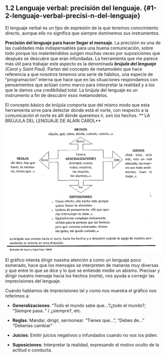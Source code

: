 ## 1.2 Lenguaje verbal: precisión del lenguaje. {#1-2-lenguaje-verbal-precisi-n-del-lenguaje}

El lenguaje verbal es un tipo de expresión de la que tenemos conocimiento directo, aunque ello no significa que siempre dominemos sus instrumentos.

**Precisión del lenguaje para hacer llegar el mensaje**. La precisión es una de las cualidades más indispensables para una buena comunicación, sobre todo porque los malentendidos surgen muchas veces por suposiciones que después se descubre que eran infundadas. La herramienta que me parece más útil para trabajar este aspecto es la denominada **_brújula del lenguaje_** _(Carol y Saint Paul)_. Parten del concepto de metamodelo que hace referencia a que nosotros tenemos una serie de hábitos, una especie de “programación” interna que hace que en las situaciones respondamos con pensamientos que actúan como marco para interpretar la realidad y a los que le damos una credibilidad total. La brújula del lenguaje es un instrumento a fin de descubrir esos metamodelos.

El concepto básico de brújula comporta que del mismo modo que esta herramienta sirve para detectar donde está el norte, con respecto a la comunicación el norte es allí dónde queremos ir, son los hechos.
**
LA BRÚJULA DEL LENGUAJE DE ALAIN CAROL**

![](/assets/image3.png)

El gráfico intenta dirigir nuestra atención a como un lenguaje poco esmerado, hace que los mensajes se interpreten de maneras muy diversas y que entre lo que se dice y lo que se entiende medie un abismo. Precisar y dirigir nuestro mensaje hacia los hechos (norte), nos ayuda a corregir las imprecisiones del lenguaje.

Cuando hablamos de imprecisiones tal y como nos muestra el gráfico nos referimos a:

- **Generalizaciones**: “Todo el mundo sabe que...”/¿todo el mundo?;  “Siempre pasa..” / ¿siempre?, etc.

- **Reglas**: Mandar, dirigir, sermonear. “Tienes que...”, “Debes de...” “Deberías cambiar”

- **Juicios**: Emitir juicios negativos o infundados cuando no nos los piden.

- **Suposiciones**: Interpretar la realidad, expresando el motivo oculto de la actitud o conducta.
